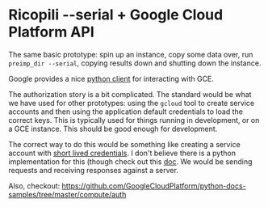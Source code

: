# Ricopili --serial + Google Cloud Platform API

The same basic prototype: spin up an instance, copy some data over, run `preimp_dir --serial`, copying results down and shutting down the instance.  

Google provides a nice [python client](https://cloud.google.com/compute/docs/tutorials/python-guide) for interacting with GCE.  

The authorization story is a bit complicated. The standard would be what we have used for other prototypes: using the `gcloud` tool to create service accounts and then using the application default credentials to load the correct keys. This is typically used for things running in development, or on a GCE instance. This should be good enough for development.  

The correct way to do this would be something like creating a service account with [short lived credentials](https://cloud.google.com/iam/docs/creating-short-lived-service-account-credentials). I don't believe there is a python implementation for this (though check out this [doc](https://cloud.google.com/iam/docs/creating-managing-service-accounts). We would be sending requests and receiving responses against a server.  

Also, checkout: https://github.com/GoogleCloudPlatform/python-docs-samples/tree/master/compute/auth  



